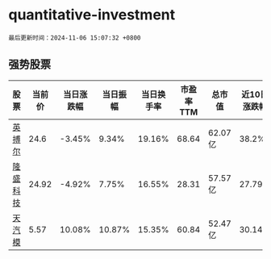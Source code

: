 # quantitative-investment

`最后更新时间：2024-11-06 15:07:32 +0800`

## 强势股票

|股票|当前价|当日涨跌幅|当日振幅|当日换手率|市盈率TTM|总市值|近10日涨跌幅|
|----|----|----|----|----|----|----|----|
|[英搏尔](https://xueqiu.com/S/SZ300681)|24.6|-3.45%|9.34%|19.16%|68.64|62.07亿|38.2%|
|[隆盛科技](https://xueqiu.com/S/SZ300680)|24.92|-4.92%|7.75%|16.55%|28.31|57.57亿|27.79%|
|[天汽模](https://xueqiu.com/S/SZ002510)|5.57|10.08%|10.87%|15.35%|60.84|52.47亿|30.14%|
